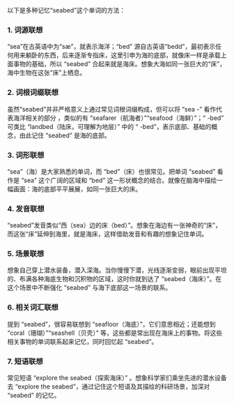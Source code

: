 以下是多种记忆“seabed”这个单词的方法：
### 1. 词源联想
“sea”在古英语中为“sæ”，就表示海洋；“bed” 源自古英语“bedd”，最初表示任何用来躺卧的东西，后来逐渐专指床，这里引申为海的底部，就像床一样是承载上面事物的基础，所以 “seabed” 合起来就是海床。想象大海如同一张巨大的“床”，海中生物在这张“床”上栖息。 
### 2. 词根词缀联想 
虽然“seabed”并非严格意义上通过常见词根词缀构成，但可以将 “sea -” 看作代表海洋相关的部分 ，类似的有 “seafarer（航海者）”“seafood（海鲜）”；“ -bed” 可类比 “landbed（陆床，可理解为地层）” 中的 “ -bed”，表示底部、基础的概念，由此记住 “seabed” 是海的底部。
### 3. 词形联想
“sea”（海）是大家熟悉的单词，而 “bed”（床）也很常见。把单词 “seabed” 看作是 “sea” 这个广阔的区域和 “bed” 这一形状概念的结合。就像在脑海中描绘一幅画面：海的底部平平展展，如同一张巨大的床。 
### 4. 发音联想 
“seabed”发音类似“西（sea）边的床（bed）”。想象在海边有一张神奇的“床”，而这张“床”延伸到海里，就是海床，这样借助发音和有趣的想象记住单词。 
### 5. 场景联想
想象自己穿上潜水装备，潜入深海。当你慢慢下潜，光线逐渐变弱，眼前出现平坦的、布满各种海底生物和沉积物的区域，这时你就到达了 “seabed（海床）”。在这个场景中不断强化 “seabed” 与海下底部这一场景的联系。 
### 6. 相关词汇联想 
提到 “seabed”，很容易联想到 “seafloor（海底）”，它们意思相近；还能想到 “coral（珊瑚）”“seashell（贝壳）” 等，这些都是常出现在海床上的事物。将这些相关事物的单词联系起来记忆，同时回忆起 “seabed”。 
### 7. 短语联想 
常见短语 “explore the seabed（探索海床）” 。想象科学家们乘坐先进的潜水设备去 “explore the seabed”，通过记住这个短语及其描绘的科研场景，加深对 “seabed” 的记忆。 